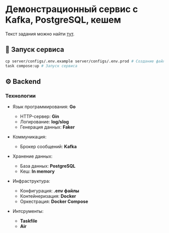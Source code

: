 # Демонстрационный сервис с Kafka, PostgreSQL, кешем
Текст задания можно найти [тут](docs/TASK.md).

## 🚀 Запуск сервиса
```bash
сp server/configs/.env.example server/configs/.env.prod # Создание файла конфигурации
task compose:up # Запуск сервиса
```

## ⚙️ Backend


### Технологии
* Язык программирования: **Go**
    * HTTP-сервер: **Gin**
    * Логирование: **log/slog**
    * Генерация данных: **Faker**

* Коммуникация: 
    * Брокер сообщений: **Kafka**

* Хранение данных:
    * База данных: **PostgreSQL**
    * Кеш: **In memory**

* Инфраструктура:
    * Конфигурация: **.env файлы**
    * Контейнеризация: **Docker**
    * Оркестрация: **Docker Compose**

* Интсрументы:
    * **Taskfile**
    * **Air**
